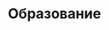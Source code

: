 ---
title: Образование
draft: false
experiences:
  - title: Прикладная информатика в экономике
    organization:
      name: Самарский государственный экономический университет
      url: https://sseu.ru/
    dates: "2009 - 2014"
    location: 
    writeup: >

  - title: Бакалавр бизнес-администрирования
    organization:
      name: Открытый университет Великобритании
      url: https://www.open.ac.uk
    dates: "2009-2014"
    location: 
    writeup: >
      <a href="https://www.open.ac.uk/courses/business-management/degrees/ba-business-management-q91">О направлении</a>

weight: 5
widget:
  handler: experience

  # Options: sm, md, lg and xl. Default is md.
  width: lg

  sidebar:
    # Options: left and right. Leave blank to hide.
    position: left
    # Options: sm, md, lg and xl. Default is md.
    scale:

  background: 
    # Options: primary, secondary, tertiary or any valid color value. Default is primary.
    color: secondary
    image:
    # Options: auto, cover and contain. Default is auto.
    size:
    # Options: center, top, right, bottom, left.
    position:
    # Options: fixed, local, scroll.
    attachment:
---